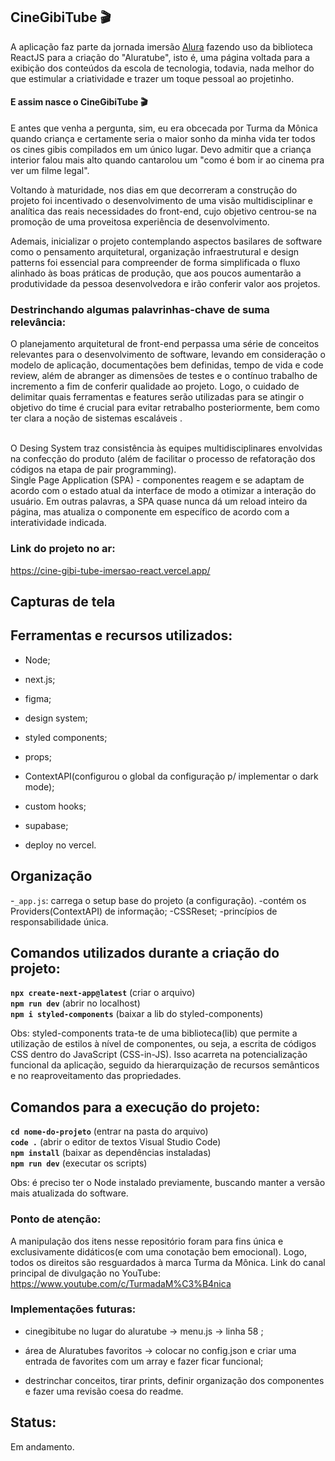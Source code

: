 ## CineGibiTube 🎬

A aplicação faz parte da jornada imersão [Alura](https://www.alura.com.br/) fazendo uso da biblioteca ReactJS para a criação do "Aluratube", isto é, uma página voltada para a exibição dos conteúdos da escola de tecnologia, todavia, nada melhor do que estimular a criatividade e trazer um toque pessoal ao projetinho. <br>

#### E assim nasce o CineGibiTube 🎬 <br>

E antes que venha a pergunta, sim, eu era obcecada por Turma da Mônica quando criança e certamente seria o maior sonho da minha vida ter todos os cines gibis compilados em um único lugar. Devo admitir que a criança interior falou mais alto quando cantarolou um "como é bom ir ao cinema pra ver um filme legal".

Voltando à maturidade, nos dias em que decorreram a construção do projeto foi incentivado o desenvolvimento de uma visão multidisciplinar e analítica das reais necessidades do front-end, cujo objetivo centrou-se na promoção de uma proveitosa experiência de desenvolvimento.

Ademais, inicializar o projeto contemplando aspectos basilares de software como o pensamento arquitetural, organização infraestrutural e design patterns foi essencial para compreender de forma simplificada o fluxo alinhado às boas práticas de produção, que aos poucos aumentarão a produtividade da pessoa desenvolvedora e irão conferir valor aos projetos.

### Destrinchando algumas palavrinhas-chave de suma relevância:

O planejamento arquitetural de front-end perpassa uma série de conceitos relevantes para o desenvolvimento de software, levando em consideração o modelo de aplicação, documentações bem definidas, tempo de vida e code review, além de abranger as dimensões de testes e o contínuo trabalho de incremento a fim de conferir qualidade ao projeto. Logo, o cuidado de delimitar quais ferramentas e features serão utilizadas para se atingir o objetivo do time é crucial para evitar retrabalho posteriormente, bem como ter clara a noção de sistemas escaláveis .
<br>

<!-- A organização infraestrutural possibilita que um trabalho complexo seja aprimorado através de um modelo de resolução 
processos e padrões bem definidos que ajudarão a reduzir erros, fazendo com que o foco seja a robustez e confiabilidade do produto.

 partes sensíveis p/ o negócio
 escalabilidade dos produtos
 padrões de código, abordagens e conceitos voltados às boas práticas de entrega. -->


<br>
O Desing System traz consistência às equipes multidisciplinares envolvidas na confecção do produto (além de facilitar o processo de refatoração dos códigos na etapa de pair programming).

<br>
Single Page Application (SPA) - componentes reagem e se adaptam de acordo com o estado atual da interface de modo a otimizar a interação do usuário. Em outras palavras, a SPA quase nunca dá um reload inteiro da página, mas atualiza o componente em específico de acordo com a interatividade indicada.

### Link do projeto no ar: 
https://cine-gibi-tube-imersao-react.vercel.app/

## Capturas de tela 

## Ferramentas e recursos utilizados:
<ul>
	<li>Node;</li>
</ul>

<ul>
	<li>next.js;</li>
</ul>

<ul>
	<li>figma;</li>
</ul>

<ul>
	<li>design system;</li>
</ul>

<ul>
	<li>styled components;</li>
</ul>

<ul>
	<li>props;</li>
</ul>

<ul>
	<li>ContextAPI(configurou o global da configuração p/ implementar o dark mode);</li>
</ul>

<ul>
	<li>custom hooks;</li>
</ul>

<ul>
	<li>supabase;</li>
</ul>

<ul>
	<li>deploy no vercel.</li>
</ul>

## Organização
-`_app.js`: carrega o setup base do projeto (a configuração).
	-contém os Providers(ContextAPI) de informação;
	-CSSReset;
	-princípios de responsabilidade única.

## Comandos utilizados durante a criação do projeto:
****`npx create-next-app@latest`**** (criar o arquivo) <br>
****`npm run dev`**** (abrir no localhost) <br>
****`npm i styled-components`**** (baixar a lib do styled-components) <br>

Obs: styled-components trata-te de uma biblioteca(lib) que permite a utilização de estilos à nível de componentes, ou seja, a escrita de códigos CSS dentro do JavaScript (CSS-in-JS). Isso acarreta na potencialização funcional da aplicação, seguido da hierarquização de recursos semânticos e no reaproveitamento das propriedades.

## Comandos para a execução do projeto:
****`cd nome-do-projeto`**** (entrar na pasta do arquivo) <br>
****`code .`**** (abrir o editor de textos Visual Studio Code) <br>
****`npm install`**** (baixar as dependências instaladas) <br>
****`npm run dev`**** (executar os scripts) <br>

Obs: é preciso ter o Node instalado previamente, buscando manter a versão mais atualizada do software. <br>

### Ponto de atenção:
A manipulação dos itens nesse repositório foram para fins única e exclusivamente didáticos(e com uma conotação bem emocional). Logo, todos os direitos são resguardados à marca Turma da Mônica.
Link do canal principal de divulgação no YouTube: <br>
https://www.youtube.com/c/TurmadaM%C3%B4nica

### Implementações futuras:
<ul>
	<li>cinegibitube no lugar do aluratube -> menu.js -> linha 58 ;</li>
</ul>

<ul>
	<li>área de Aluratubes favoritos -> colocar no config.json e criar uma entrada de favorites com um array e fazer ficar funcional;</li>
</ul>

<ul>
	<li>destrinchar conceitos, tirar prints, definir organização dos componentes e fazer uma revisão coesa do readme.</li>
</ul>



## Status:
Em andamento.
